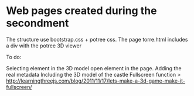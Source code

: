 # Web pages created during the secondment

The structure use bootstrap.css + potree css.
The page torre.html includes a div with the potree 3D viewer

To do:

Selecting element in the 3D model open element in the page. 
Adding the real metadata 
Including the 3D model of the castle
Fullscreen function > http://learningthreejs.com/blog/2011/11/17/lets-make-a-3d-game-make-it-fullscreen/

